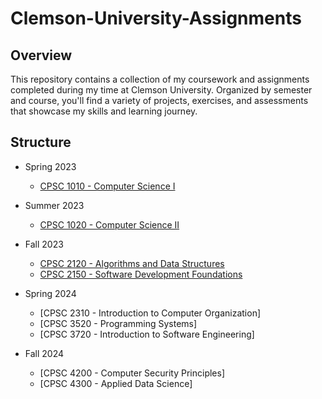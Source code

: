 # Clemson-University-Assignments

## Overview
This repository contains a collection of my coursework and assignments completed during my time at Clemson University. Organized by semester and course, you'll find a variety of projects, exercises, and assessments that showcase my skills and learning journey.

## Structure
- Spring 2023
  - [CPSC 1010 - Computer Science I](https://github.com/kayleepierce/Clemson-University-Assignments/tree/main/Spring%202023/CPSC%201010)

- Summer 2023
  - [CPSC 1020 - Computer Science II](https://github.com/kayleepierce/Clemson-University-Assignments/tree/main/Summer%202023/CPSC%201020)
 
- Fall 2023
  - [CPSC 2120 - Algorithms and Data Structures](https://github.com/kayleepierce/Clemson-University-Assignments/tree/main/Fall%202023/CPSC%202120)
  - [CPSC 2150 - Software Development Foundations](https://github.com/kayleepierce/Clemson-University-Assignments/tree/main/Fall%202023/CPSC%202150/MVC%20without%20a%20GUI)
 
- Spring 2024
  - [CPSC 2310 - Introduction to Computer Organization]
  - [CPSC 3520 - Programming Systems]
  - [CPSC 3720 - Introduction to Software Engineering]
 
- Fall 2024
  - [CPSC 4200 - Computer Security Principles]
  - [CPSC 4300 - Applied Data Science] 

